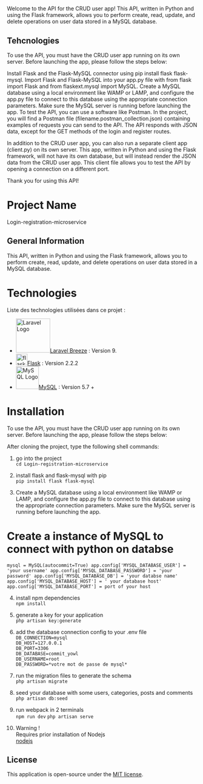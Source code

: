 #
Welcome to the API for the CRUD user app! 
This API, written in Python and using the Flask framework, allows you to perform create, read, update, and delete operations on user data stored in a MySQL database.

## Tehcnologies


To use the API, you must have the CRUD user app running on its own server. Before launching the app, please follow the steps below:

Install Flask and the Flask-MySQL connector using pip install flask flask-mysql.
Import Flask and Flask-MySQL into your app.py file with from flask import Flask and from flaskext.mysql import MySQL.
Create a MySQL database using a local environment like WAMP or LAMP, and configure the app.py file to connect to this database using the appropriate connection parameters. Make sure the MySQL server is running before launching the app.
To test the API, you can use a software like Postman. In the project, you will find a Postman file (filename.postman_collection.json) containing examples of requests you can send to the API. The API responds with JSON data, except for the GET methods of the login and register routes.

In addition to the CRUD user app, you can also run a separate client app (client.py) on its own server. This app, written in Python and using the Flask framework, will not have its own database, but will instead render the JSON data from the CRUD user app. This client file allows you to test the API by opening a connection on a different port.

Thank you for using this API!


# Project Name
 Login-registration-microservice



## General Information
This API, written in Python and using the Flask framework, allows you to perform create, read, update, and delete operations on user data stored in a MySQL database.

# Technologies  



Liste des technologies utilisées dans ce projet : 
* <img src="https://raw.githubusercontent.com/laravel/art/master/logo-lockup/5%20SVG/2%20CMYK/1%20Full%20Color/laravel-logolockup-cmyk-red.svg" width="90" alt="Laravel Logo">[Laravel Breeze](https://laravel.com/docs/9.x/starter-kits) : Version 9.
* <img src="https://upload.wikimedia.org/wikipedia/commons/3/3c/Flask_logo.svg" width="30" alt="flask Logo">[Flask](https://vue3-fr.netlify.app/guide/migration/introduction.html) : Version 2.2.2
* <img src="https://encrypted-tbn0.gstatic.com/images?q=tbn:ANd9GcT15d13IJ7gtixCZJXH-N-EctmRjvZyI8yw6BcbTX7A-g&s" width="60" alt="MySQL Logo">[MySQL](https://upload.wikimedia.org/wikipedia/commons/0/0a/MySQL_textlogo.svg) : Version 5.7 +



# Installation  

To use the API, you must have the CRUD user app running on its own server. Before launching the app, please follow the steps below:

After cloning the project, type the following shell commands:   

1. go into the project  
`cd Login-registration-microservice`

2. install flask and flask-mysql with pip  
`pip install flask flask-mysql`

3. Create a MySQL database using a local environment like WAMP or LAMP, and configure the app.py file to connect to this database using the appropriate connection parameters. Make sure the MySQL server is running before launching the app.  

# Create a instance of MySQL to connect with python on databse
`mysql = MySQL(autocommit=True)
app.config['MYSQL_DATABASE_USER'] = 'your username'
app.config['MYSQL_DATABASE_PASSWORD'] = 'your password'
app.config['MYSQL_DATABASE_DB'] = 'your databse name'
app.config['MYSQL_DATABASE_HOST'] = ' your database host'
app.config['MYSQL_DATABASE_PORT'] = port of your host`

4. install npm dependencies  
`npm install`

5. generate a key for your application  
`php artisan key:generate`

6. add the database connection config to your .env file  
`DB_CONNECTION=mysql`  
`DB_HOST=127.0.0.1`  
`DB_PORT=3306`  
`DB_DATABASE=commit_yowl`  
`DB_USERNAME=root`  
`DB_PASSWORD=*votre mot de passe de mysql*`

7. run the migration files to generate the schema  
`php artisan migrate`

8. seed your database with some users, categories, posts and comments  
`php artisan db:seed`

9. run webpack in 2 terminals  
`npm run dev`
`php artisan serve`  

10. Warning !  
Requires prior installation of Nodejs   
[nodejs](https://nodejs.org/en/)  


## License
This application is open-source under the [MIT license](https://opensource.org/licenses/MIT).  
